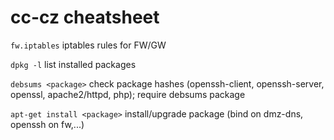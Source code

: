 # cc-cz cheatsheet
`fw.iptables` iptables rules for FW/GW

`dpkg -l` list installed packages

`debsums <package>` check package hashes (openssh-client, openssh-server, openssl, apache2/httpd, php); require debsums package

`apt-get install <package>` install/upgrade package (bind on dmz-dns, openssh on fw,...)
